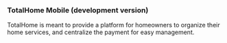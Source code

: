 ### TotalHome Mobile (development version)
TotalHome is meant to provide a platform for homeowners to organize their home services, and centralize the payment for easy management.